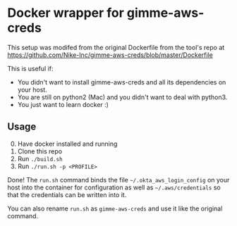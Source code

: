 # Docker wrapper for gimme-aws-creds
This setup was modifed from the original Dockerfile from the tool's repo at https://github.com/Nike-Inc/gimme-aws-creds/blob/master/Dockerfile

This is useful if:
* You didn't want to install gimme-aws-creds and all its dependencies on your host.
* You are still on python2 (Mac) and you didn't want to deal with python3.
* You just want to learn docker :)

## Usage
0. Have docker installed and running
1. Clone this repo
2. Run `./build.sh`
3. Run `./run.sh -p <PROFILE>`

Done! The `run.sh` command binds the file `~/.okta_aws_login_config` on your host into the container for configuration as well as `~/.aws/credentials` so that the credentials can be written into it.

You can also rename `run.sh` as `gimme-aws-creds` and use it like the original command.

